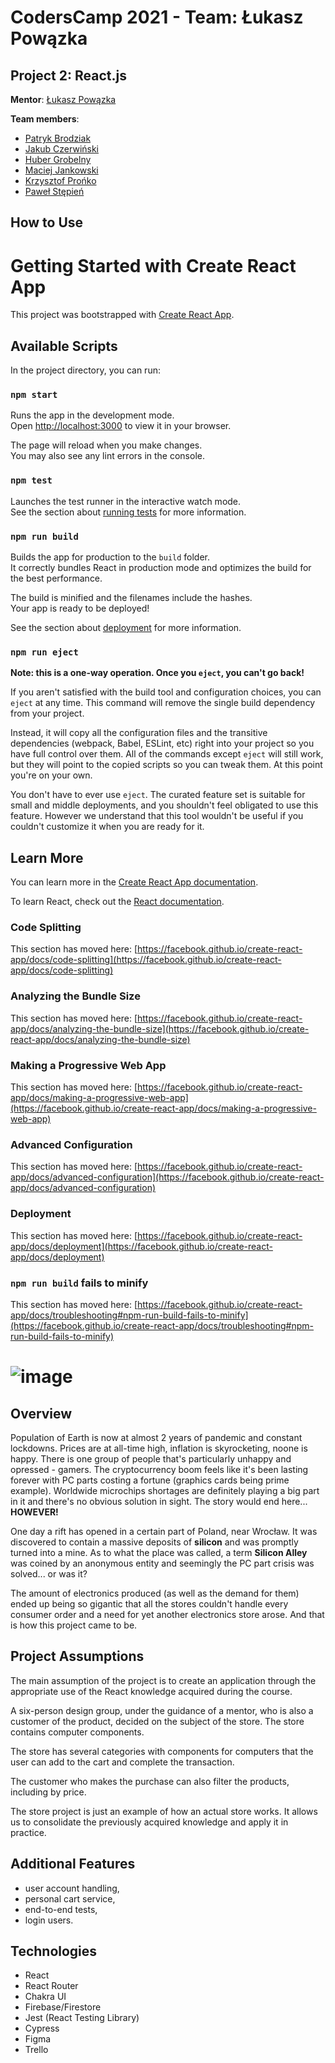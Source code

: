 # CodersCamp 2021 - Team: Łukasz Powązka

## Project 2: React.js

**Mentor**: [Łukasz Powązka](https://github.com/lukiq)

**Team members**:

- [Patryk Brodziak](https://github.com/patrykbrodziak1)
- [Jakub Czerwiński](https://github.com/kubaczerwinski77)
- [Huber Grobelny](https://github.com/Burbinox)
- [Maciej Jankowski](https://github.com/macjank)
- [Krzysztof Prońko](https://github.com/Ruud1990)
- [Paweł Stępień](https://github.com/pastepi)

## How to Use

# Getting Started with Create React App

This project was bootstrapped with [Create React App](https://github.com/facebook/create-react-app).

## Available Scripts

In the project directory, you can run:

### `npm start`

Runs the app in the development mode.\
Open [http://localhost:3000](http://localhost:3000) to view it in your browser.

The page will reload when you make changes.\
You may also see any lint errors in the console.

### `npm test`

Launches the test runner in the interactive watch mode.\
See the section about [running tests](https://facebook.github.io/create-react-app/docs/running-tests) for more information.

### `npm run build`

Builds the app for production to the `build` folder.\
It correctly bundles React in production mode and optimizes the build for the best performance.

The build is minified and the filenames include the hashes.\
Your app is ready to be deployed!

See the section about [deployment](https://facebook.github.io/create-react-app/docs/deployment) for more information.

### `npm run eject`

**Note: this is a one-way operation. Once you `eject`, you can't go back!**

If you aren't satisfied with the build tool and configuration choices, you can `eject` at any time. This command will remove the single build dependency from your project.

Instead, it will copy all the configuration files and the transitive dependencies (webpack, Babel, ESLint, etc) right into your project so you have full control over them. All of the commands except `eject` will still work, but they will point to the copied scripts so you can tweak them. At this point you're on your own.

You don't have to ever use `eject`. The curated feature set is suitable for small and middle deployments, and you shouldn't feel obligated to use this feature. However we understand that this tool wouldn't be useful if you couldn't customize it when you are ready for it.

## Learn More

You can learn more in the [Create React App documentation](https://facebook.github.io/create-react-app/docs/getting-started).

To learn React, check out the [React documentation](https://reactjs.org/).

### Code Splitting

This section has moved here: [https://facebook.github.io/create-react-app/docs/code-splitting](https://facebook.github.io/create-react-app/docs/code-splitting)

### Analyzing the Bundle Size

This section has moved here: [https://facebook.github.io/create-react-app/docs/analyzing-the-bundle-size](https://facebook.github.io/create-react-app/docs/analyzing-the-bundle-size)

### Making a Progressive Web App

This section has moved here: [https://facebook.github.io/create-react-app/docs/making-a-progressive-web-app](https://facebook.github.io/create-react-app/docs/making-a-progressive-web-app)

### Advanced Configuration

This section has moved here: [https://facebook.github.io/create-react-app/docs/advanced-configuration](https://facebook.github.io/create-react-app/docs/advanced-configuration)

### Deployment

This section has moved here: [https://facebook.github.io/create-react-app/docs/deployment](https://facebook.github.io/create-react-app/docs/deployment)

### `npm run build` fails to minify

This section has moved here: [https://facebook.github.io/create-react-app/docs/troubleshooting#npm-run-build-fails-to-minify](https://facebook.github.io/create-react-app/docs/troubleshooting#npm-run-build-fails-to-minify)

# ![image](https://user-images.githubusercontent.com/92548480/153062115-bb1a6011-49d1-416e-a566-684a76f85173.png)

## Overview

Population of Earth is now at almost 2 years of pandemic and constant lockdowns. Prices are at all-time high, inflation is skyrocketing, noone is happy.
There is one group of people that's particularly unhappy and opressed - gamers. The cryptocurrency boom feels like it's been lasting forever
with PC parts costing a fortune (graphics cards being prime example). Worldwide microchips shortages are definitely playing a big part in it and there's no obvious solution in sight.
The story would end here... **HOWEVER!**

One day a rift has opened in a certain part of Poland, near Wrocław. It was discovered to contain a massive deposits of **silicon** and was promptly turned into a mine. As to what the place was called, a term **Silicon Alley** was coined by an anonymous entity and seemingly the PC part crisis was solved... or was it?

The amount of electronics produced (as well as the demand for them) ended up being so gigantic that all the stores couldn't handle every consumer order and a need for yet another electronics store arose. And that is how this project came to be.

## Project Assumptions
The main assumption of the project is to create an application through the appropriate use of the React knowledge acquired during the course. 

A six-person design group, under the guidance of a mentor, who is also a customer of the product, decided on the subject of the store. The store contains computer components.

The store has several categories with components for computers that the user can add to the cart and complete the transaction.

The customer who makes the purchase can also filter the products, including by price.

The store project is just an example of how an actual store works. It allows us to consolidate the previously acquired knowledge and apply it in practice.

## Additional Features

- user account handling,
- personal cart service,
- end-to-end tests,
- login users.

## Technologies

- React
- React Router
- Chakra UI
- Firebase/Firestore
- Jest (React Testing Library)
- Cypress
- Figma
- Trello
